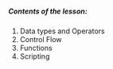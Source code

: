 ##### Contents of the lesson:

1. Data types and Operators
2. Control Flow
3. Functions
4. Scripting
